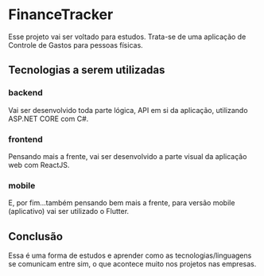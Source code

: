 # FinanceTracker

Esse projeto vai ser voltado para estudos. Trata-se de uma aplicação de Controle de Gastos para pessoas físicas.

## Tecnologias a serem utilizadas

### backend
Vai ser desenvolvido toda parte lógica, API em si da aplicação, utilizando ASP.NET CORE com C#.

### frontend
Pensando mais a frente, vai ser desenvolvido a parte visual da aplicação web com ReactJS.

### mobile
E, por fim...também pensando bem mais a frente, para versão mobile (aplicativo) vai ser utilizado o Flutter.

## Conclusão
Essa é uma forma de estudos e aprender como as tecnologias/linguagens se comunicam entre sim, o que acontece muito nos projetos nas empresas.